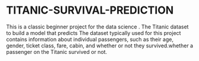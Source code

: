 # TITANIC-SURVIVAL-PREDICTION
 This is a classic beginner project for the data science . The Titanic dataset to build a model that predicts The dataset typically used for this project contains information about individual passengers, such as their age, gender, ticket class, fare, cabin, and whether or not they survived.whether a passenger on the Titanic survived or not.
